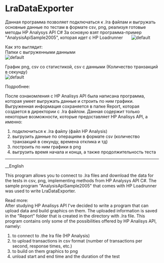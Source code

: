 # LraDataExporter

Данная программа позволяет подключаться к .lra файлам и выгружать основные данные по тестам в формате csv, png, реализуя готовые методы HP Analysys API C#
За основую взят программа-пример "AnalysisApiSample2005", которая идет с HP Loadrunner      
![default](https://cloud.githubusercontent.com/assets/13558216/24837483/f97130f8-1d3d-11e7-8ebb-099b53139c58.png)

Как это выглядит:    
Папки с выгруженными данными   
![default](https://cloud.githubusercontent.com/assets/13558216/24837481/ebec670e-1d3d-11e7-9f8c-943939a2b561.png)

График png, сsv со статистикой, сsv с данными (Количество транзакций в секунду)    
![default](https://cloud.githubusercontent.com/assets/13558216/24837475/d51a17f6-1d3d-11e7-924a-fdf7a6ad41e7.png)    

Подробнее:    

После ознакомления с HP Analisys API была написана программа, которая умеет выгружать данные и строить по ним графики. Выгруженная информация сохраняется в папке Report, которая создается в директории с .lra файлом. Данная содержит только некоторые возможности, которые предоставляет HP Analisys API, а именно:   

1) подключиться к .lra файлу (файл HP Analysis)    
2) выгрузить данные по операциям в формате csv (количество транзакций в секунду, времена отклика и тд)    
3) построить по ним графики в png    
4) выгрузить время начала и конца, а также продолжительность теста    

________________________________
__English

This program allows you to connect to .lra files and download the data for the tests in csv, png, implementing methods from HP Analysys API C#. The sample program "AnalysisApiSample2005" that comes with HP Loadrunner was used to write LraDataExporter.    

Read more:   
After studying HP Analisys API I've decided to write a program that can upload data and build graphics on them. The uploaded information is saved in the "Report" folder that is created in the directory with .lra file. This program contains only some of the possibilities offered by HP Analisys API, namely:     

1) to connect to .the lra file (HP Analysis)   
2) to upload transactions in csv format (number of transactions per second, response times, etc.)    
3) to build on them graphics to png     
4) unload start and end time and the duration of the test    

